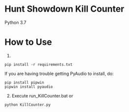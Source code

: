 # Hunt Showdown Kill Counter
Python 3.7
# How to Use
1. 
```
pip install -r requirements.txt
```
If you are having trouble getting PyAudio to install, do:
```
pip install pipwin
pipwin install pyaudio
```
2. Execute run_KillCounter.bat or
```
python KillCounter.py
```
